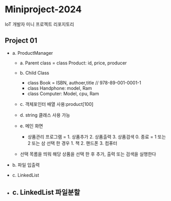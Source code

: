 # Miniproject-2024
IoT 개발자 미니 프로젝트 리포지토리


## Project 01
- a. ProductManager
	- a. Parent class = class Product: id, price, producer

	- b. Child Class
		- class  Book = ISBN, authoer,title // 978-89-001-0001-1
		- class Handphone: model, Ram
		- class Computer: Model, cpu, Ram


	- c. 객체포인터 배열 사용:product[100]

	- d. string 클래스 사용 가능

	- e. 메인 화면
		- 상품관리 프로그램 = 1. 상품추가 2. 상품출력 3. 상품검색 0. 종료
			= 1 또는 2 또는 삼 선택 한 경우
                1. 책 2. 핸드폰 3. 컴퓨터
    
    - 선택 목롬을 띄워 해당 상품을 선택 한 후 추가, 출력 또는 검색을 실행한다
- b. 파일 입출력

- c. LinkedList

- c. LinkedList 파일분할
	- 